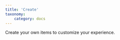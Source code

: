 ```yaml
---
title: 'Create'
taxonomy:
    category: docs
---
```


Create your own items to customize your experience.
